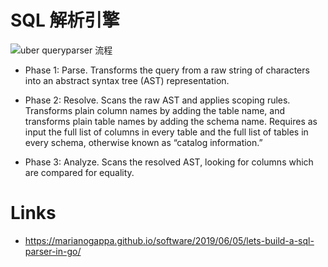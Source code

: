 # SQL 解析引擎

![uber queryparser 流程](https://s1.ax1x.com/2020/03/28/Gk0luT.md.png)

- Phase 1: Parse. Transforms the query from a raw string of characters into an abstract syntax tree (AST) representation.

- Phase 2: Resolve. Scans the raw AST and applies scoping rules. Transforms plain column names by adding the table name, and transforms plain table names by adding the schema name. Requires as input the full list of columns in every table and the full list of tables in every schema, otherwise known as “catalog information.”

- Phase 3: Analyze. Scans the resolved AST, looking for columns which are compared for equality.

# Links

- https://marianogappa.github.io/software/2019/06/05/lets-build-a-sql-parser-in-go/
